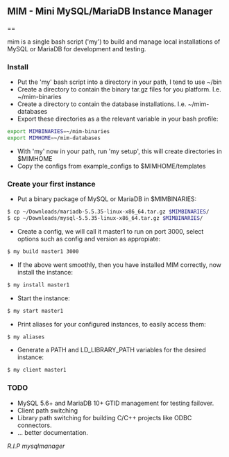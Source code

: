 ## MIM - Mini MySQL/MariaDB Instance Manager
==

mim is a single bash script ('my') to build and manage local installations of MySQL or MariaDB for development and testing.

### Install

*  Put the 'my' bash script into a directory in your path, I tend to use ~/bin
*  Create a directory to contain the binary tar.gz files for you platform. I.e. ~/mim-binaries
*  Create a directory to contain the database installations. I.e. ~/mim-databases
*  Export these directories as a the relevant variable in your bash profile:
```bash
export MIMBINARIES=~/mim-binaries
export MIMHOME=~/mim-databases
```

* With 'my' now in your path, run 'my setup', this will create directories in $MIMHOME
* Copy the configs from example_configs to $MIMHOME/templates




### Create your first instance
* Put a binary package of MySQL or MariaDB in $MIMBINARIES:
```bash
$ cp ~/Downloads/mariadb-5.5.35-linux-x86_64.tar.gz $MIMBINARIES/
$ cp ~/Downloads/mysql-5.5.35-linux-x86_64.tar.gz $MIMBINARIES/
```

* Create a config, we will call it master1 to run on port 3000, select options such as config and version as appropiate:
```bash
$ my build master1 3000
```
* If the above went smoothly, then you have installed MIM correctly, now install the instance:
```bash
$ my install master1
```
* Start the instance:
```bash
$ my start master1
```
* Print aliases for your configured instances, to easily access them:
```bash
$ my aliases
```
* Generate a PATH and LD_LIBRARY_PATH variables for the desired instance:
```bash
$ my client master1
```

### TODO
 * MySQL 5.6+ and MariaDB 10+ GTID management for testing failover.
 * Client path switching
 * Library path switching for building C/C++ projects like ODBC connectors.
 * ... better documentation.


_R.I.P mysqlmanager_
